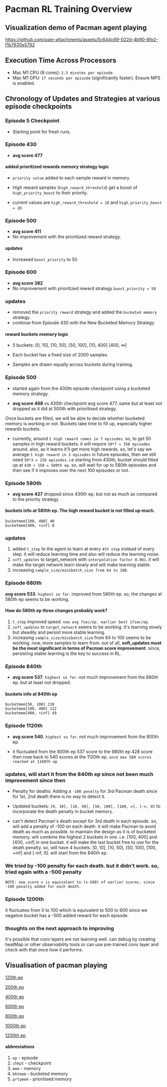 # Pacman RL Training Overview

## Visualization demo of Pacman agent playing

https://github.com/user-attachments/assets/5c644c69-022d-4b90-8fe2-f1b7630e5792

## Execution Time Across Processors
- Mac M1 CPU (8 cores): `2.5 minutes per episode`.
- Mac M1 GPU: `17 seconds per episode` (significantly faster). Ensure MPS is enabled.

## Chronology of Updates and Strategies at various episode checkpoints

### Episode 5 Checkpoint
- Starting point for fresh runs.

### Episode 430
- **avg score 477**

#### added prioritized rewards memory strategy logic
- `priority value` added to each sample reward in memory.

- High reward samples (`high_reward_threshold`) get a boost of `high_priority_boost` to their priority.

- current values are `high_reward_threshold = 10` and `high_priority_boost = 10`.

### Episode 500
- **avg score 411**
- No improvement with the prioritized reward strategy.

#### updates
- Increased `boost_priority` to 50

### Episode 600
- **avg score 382**
- No improvement with prioritized reward strategy `boost_priority = 50`

### updates
- removed the `priority reward` strategy and added the `bucketed memory` strategy.
- continue from Episode 430 with the New Bucketed Memory Strategy

#### reward buckets memory logic
- 5 buckets: [0, 10], [10, 50], [50, 100], [10, 400] [400, ∞]

- Each bucket has a fixed size of 2000 samples.

- Samples are drawn equally across buckets during training.

### Episode 500
- started again from the 430th episode checkpoint using a bucketed memory strategy.

- **avg score 468** vs 430th checkpoint avg score 477. same but at least not dropped as it did at 500th with prioritised strategy.

Once buckets are filled, we will be able to decide whether bucketed memory is working or not. Buckets take time to fill up, especially higher rewards buckets.

- currently, around `1 high reward comes in 7 episodes`. so, to get 50 samples in high reward buckets. it will require `50*7 = 350 episodes` around. also, as it learns it'll get more high rewards. so, let's say we average `1 high reward in 3 episodes` in future episodes, then we still need `50*3 = 150 episodes`. i.e starting from 430th, bucket should filled up at `430 + 150 = 580th ep`. so, will wait for up to 580th episodes and then see if it improves over the next 100 episodes or not.

### Episode 580th
- **avg score 427** dropped since 430th ep. but not as much as compared to the priority strategy
#### buckets info at 580th ep. The high reward bucket is not filled up much.
```bucketmem[50, 100] 60
bucketmem[100, 400] 40
bucketmem[400, +inf] 8
```

### updates
1. added `t_step` to the agent to learn at every `4th step` instead of every step. it will reduce learning time and also will reduce the learning noise.
2. `soft_updates` to target_network with `interpolation factor 0.001`. it will make the target network learn slowly and will make learning stable.
3. increasing `sample_size/minibatch_size from 64 to 100`.

### Episode 680th
**avg score 533**. `highest so far`. improved from 580th ep. so, the changes at 580th ep seems to be working.

#### How do 580th ep three changes probably work?
1. `t_step` improved speed. `now avg 7sec/ep. earlier best 17sec/ep`.
2. `soft_updates` to `target_network` seems to be working. it's learning slowly but steadily and persist more stable learning.
3. increasing `sample_size/minibatch_size` from 64 to 100 seems to be working. now, more samples to learn from.
out of all, **soft_updates must be the most significant in terms of Pacman score improvement**. since, persisting stable learning is the key to success in RL.

### Episode 840th
- **avg score 537**. `highest so far`. not much improvement from the 680th ep. but at least not dropped.

#### buckets info at 840th ep
```
bucketmem[50, 100] 210
bucketmem[100, 400] 122
bucketmem[400, +inf] 49
```
### Episode 1120th
- **avg score 540**. `highest so far`. not much improvement from the 800th ep.

- it fluctuated from the 800th ep 537 score to the 980th ep 428 score then rose back to 540 scores at the 1120th ep. `once max 580 scores reached at 1160th ep`

### updates, will start it from the 840th ep since not been much improvement since then
- Penalty for deaths: Adding a `-100 penalty` for 3rd Pacman death since for 1st, 2nd death there is no way to detect it.
- Updated buckets: `[0, 10], [10, 50], [50, 100], [100, ∞], [-∞, 0]` to incorporate the death penalty in bucket memory.

- can't detect Pacman's death except for 3rd death in each episode. so, will add a penalty of -100 on each death. it will make Pacman to avoid death as much as possible. to maintain the design as it is of bucketed memory. will combine the highest 2 buckets in one. i.e. [100, 400] and [400, +inf] in one bucket. it will make the last bucket free to use for the death penalty. so, will have 4 buckets. [0, 10], [10, 50], [50, 100], [100, +inf] and [-inf, 0]. will start from the 840th ep.

### We tried by -100 penalty for each death. but it didn't work. so, tried again with a -500 penalty

```NOTE: now score x is equivalent to (x-500) of earlier scores. since -100 penalty added for each death.```

### Episode 1200th
it fluctuates from 0 to 100 which is equivalent to 500 to 600 since we negative bucket has a -500 added reward for each episode.

### thoughts on the next approach to improving
it's possible that conv layers are not learning well. can debug by creating heatMap or other observability tools or can use pre-trained conv layer and check with that once how it performs.


## Visualisation of pacman playing
[120th ep](./src/ep%20120.mp4)

[200th ep](./src/ep%20200.mp4)

[400th ep](./src/ep%20400.mp4)

[600th ep](./src/ep%20600.mp4)

[800th ep](./src/ep%20800.mp4)

[1000th ep](./src/ep%201000%20bktmem%20pos%20reward%20only.mp4)

[1200th ep](./src/ep%201200%20nbktmem.mp4)


#### abbreviations
1. `ep` - episode
2. `chkpt` - checkpoint
3. `mem` - memory
4. `bktmem` - bucketed memory
5. `prtymem` - prioritised memory
